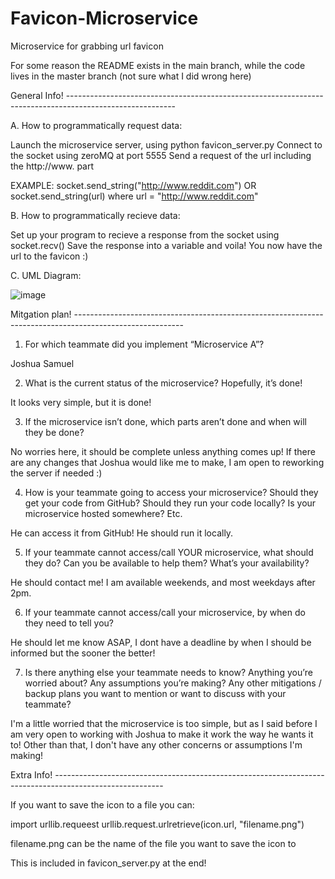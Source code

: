 # Favicon-Microservice
Microservice for grabbing url favicon

For some reason the README exists in the main branch, while the code lives in the master branch (not sure what I did wrong here)

General Info! ---------------------------------------------------------------------------------------------------------

A. How to programmatically request data:

Launch the microservice server, using python favicon_server.py
Connect to the socket using zeroMQ at port 5555
Send a request of the url including the http://www. part

EXAMPLE: socket.send_string("http://www.reddit.com") OR socket.send_string(url) where url = "http://www.reddit.com"
 
B. How to programmatically recieve data:

Set up your program to recieve a response from the socket using socket.recv()
Save the response into a variable and voila! You now have the url to the favicon :)

C. UML Diagram:

![image](https://github.com/lacimonsrud/Favicon-Microservice/assets/114252570/bd4a8c51-e289-4b19-a029-ee9a92182dff)

Mitgation plan! ---------------------------------------------------------------------------------------------------------

1. For which teammate did you implement “Microservice A”?

  Joshua Samuel

2. What is the current status of the microservice? Hopefully, it’s done!

  It looks very simple, but it is done!

3. If the microservice isn’t done, which parts aren’t done and when will they be done?

  No worries here, it should be complete unless anything comes up! If there are any changes that Joshua would like me to make, I am
  open to reworking the server if needed :)

4. How is your teammate going to access your microservice? Should they get your code from GitHub? Should they run your code locally? Is your microservice hosted somewhere? Etc.

  He can access it from GitHub! He should run it locally.

5. If your teammate cannot access/call YOUR microservice, what should they do? Can you be available to help them? What’s your availability?

  He should contact me! I am available weekends, and most weekdays after 2pm.

6. If your teammate cannot access/call your microservice, by when do they need to tell you?

  He should let me know ASAP, I dont have a deadline by when I should be informed but the sooner the better!

7. Is there anything else your teammate needs to know? Anything you’re worried about? Any assumptions you’re making? Any other mitigations / backup plans you want to mention or want to discuss with your teammate?

  I'm a little worried that the microservice is too simple, but as I said before I am very open to working with Joshua to make it work the way he wants it to!
  Other than that, I don't have any other concerns or assumptions I'm making!

Extra Info! ---------------------------------------------------------------------------------------------------------

If you want to save the icon to a file you can:

import urllib.requeest
urllib.request.urlretrieve(icon.url, "filename.png")

filename.png can be the name of the file you want to save the icon to

This is included in favicon_server.py at the end!
